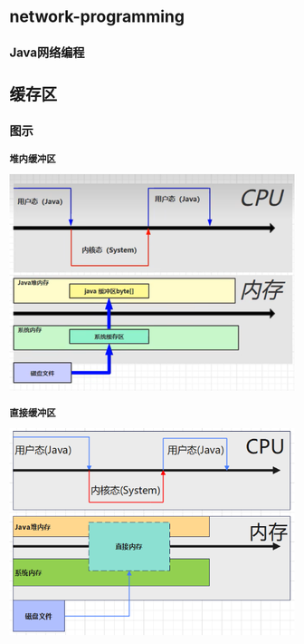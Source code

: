 # network-programming

## Java网络编程

# 缓存区

## 图示

### 堆内缓冲区

![](src/png/堆内缓冲区.png)

### 直接缓冲区

![](src/png/直接缓冲区.png)
